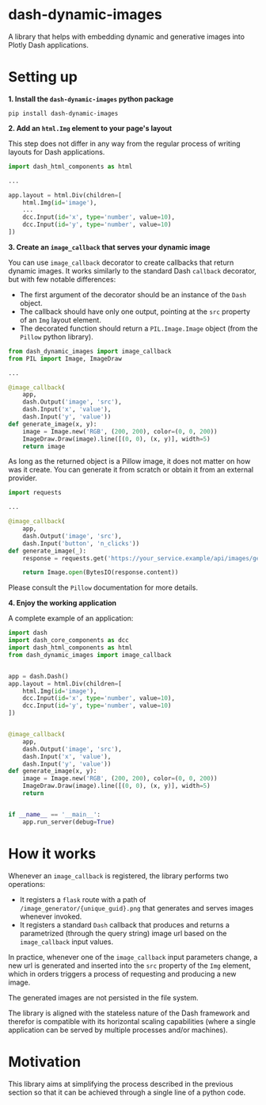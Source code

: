 # dash-dynamic-images

A library that helps with embedding dynamic and generative images into Plotly Dash applications.

# Setting up

**1. Install the `dash-dynamic-images` python package**

```
pip install dash-dynamic-images
```

**2. Add an `html.Img` element to your page's layout**

This step does not differ in any way from the regular process of writing layouts for Dash applications.

```python
import dash_html_components as html

...

app.layout = html.Div(children=[
    html.Img(id='image'),
    ...
    dcc.Input(id='x', type='number', value=10),
    dcc.Input(id='y', type='number', value=10)
])
```

**3. Create an `image_callback` that serves your dynamic image**

You can use `image_callback` decorator to create callbacks that return dynamic images. It works similarly to the standard Dash `callback` decorator, but with few notable differences:

- The first argument of the decorator should be an instance of the `Dash` object.
- The callback should have only one output, pointing at the `src` property of an `Img` layout element.
- The decorated function should return a `PIL.Image.Image` object (from the `Pillow` python library).

```python
from dash_dynamic_images import image_callback
from PIL import Image, ImageDraw

...

@image_callback(
    app,
    dash.Output('image', 'src'),
    dash.Input('x', 'value'),
    dash.Input('y', 'value'))
def generate_image(x, y):
    image = Image.new('RGB', (200, 200), color=(0, 0, 200))
    ImageDraw.Draw(image).line([(0, 0), (x, y)], width=5)
    return image
```

As long as the returned object is a Pillow image, it does not matter on how was it create. You can generate it from scratch or obtain it from an external provider.

```python
import requests

...

@image_callback(
    app,
    dash.Output('image', 'src'),
    dash.Input('button', 'n_clicks'))
def generate_image(_):
    response = requests.get('https://your_service.example/api/images/get')

    return Image.open(BytesIO(response.content))
```

Please consult the `Pillow` documentation for more details.

**4. Enjoy the working application**

A complete example of an application:

```python
import dash
import dash_core_components as dcc
import dash_html_components as html
from dash_dynamic_images import image_callback


app = dash.Dash()
app.layout = html.Div(children=[
    html.Img(id='image'),
    dcc.Input(id='x', type='number', value=10),
    dcc.Input(id='y', type='number', value=10)
])


@image_callback(
    app,
    dash.Output('image', 'src'),
    dash.Input('x', 'value'),
    dash.Input('y', 'value'))
def generate_image(x, y):
    image = Image.new('RGB', (200, 200), color=(0, 0, 200))
    ImageDraw.Draw(image).line([(0, 0), (x, y)], width=5)
    return 


if __name__ == '__main__':
    app.run_server(debug=True)
```

# How it works

Whenever an `image_callback` is registered, the library performs two operations:

- It registers a `flask` route with a path of `/image_generator/{unique_guid}.png` that generates and serves images whenever invoked.
- It registers a standard `Dash` callback that produces and returns a parametrized (through the query string) image url based on the `image_callback` input values.

In practice, whenever one of the `image_callback` input parameters change, a new url is generated and inserted into the `src` property of the `Img` element, which in orders triggers a process of requesting and producing a new image.

The generated images are not persisted in the file system.

The library is aligned with the stateless nature of the Dash framework and therefor is compatible with its horizontal scaling capabilities (where a single application can be served by multiple processes and/or machines).

# Motivation

This library aims at simplifying the process described in the previous section so that it can be achieved through a single line of a python code.
